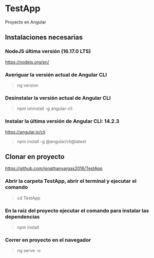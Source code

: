 # TestApp
Proyecto en Angular

## Instalaciones necesarias
### NodeJS última versión (16.17.0 LTS)

https://nodejs.org/en/

### Averiguar la versión actual de Angular CLI
> ng version

### Desinstalar la versión actual de Angular CLI
> npm uninstall -g angular-cli

### Instalar la última versión de Angular CLI: 14.2.3
https://angular.io/cli 
> npm install -g @angular/cli@latest

## Clonar en proyecto
https://github.com/jonathanvargas2016/TestApp

### Abrir la carpeta TestApp, abrir el terminal y ejecutar el comando
> cd TestApp

### En la raíz del proyecto ejecutar el comando para instalar las dependencias

> npm install

### Correr en proyecto en el navegador

> ng serve -o
